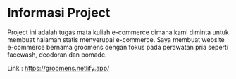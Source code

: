 # Informasi Project
Project ini adalah tugas mata kuliah e-commerce dimana kami diminta untuk membuat halaman statis menyerupai e-commerce. Saya membuat website e-commerce bernama groomens dengan fokus pada perawatan pria seperti facewash, deodoran dan pomade.

Link : https://groomens.netlify.app/
